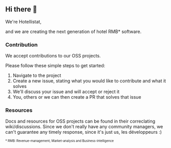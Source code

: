 ## Hi there 👋

We're Hotellistat,

and we are creating the next generation of hotel RMB* software.

### Contribution

We accept contributions to our OSS projects. 

Please follow these simple steps to get started:

1. Navigate to the project
2. Create a new issue, stating what you would like to contribute and what it solves
3. We'll discuss your issue and will accept or reject it
4. You, others or we can then create a PR that solves that issue

### Resources

Docs and resources for OSS projects can be found in their correclating wiki/discussions.
Since we don't really have any community managers, we can't guarantee any timely response, since it's just us, les développeurs :)


<sub><sup>* RMB: Revenue-management, Market-analysis and Business-intelligence</sup></sub>
